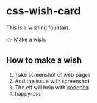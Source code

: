 # css-wish-card
This is a wishing fountain.

👉 [Make a wish](https://robby570.tw/css-wish-card).

## How to make a wish

1. Take screenshot of web pages
2. Add the issue with screenshot
3. The elf will help with [codepen](https://codepen.io/)
4. happy-css
